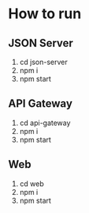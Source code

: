 # How to run

## JSON Server

1. cd json-server
2. npm i
3. npm start

## API Gateway

1. cd api-gateway
2. npm i
3. npm start

## Web

1. cd web
2. npm i
3. npm start
